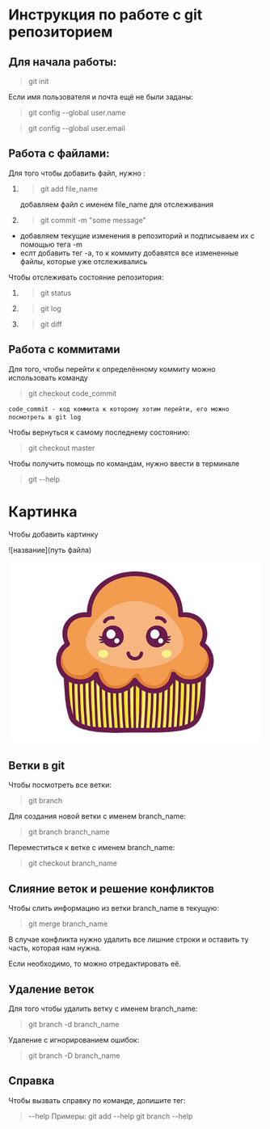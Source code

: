 # Инструкция по работе с git репозиторием

## Для начала работы:
> git init

Если имя пользователя и почта ещё не были заданы:

  >  git config --global user.name

  >  git config --global user.email

## Работа с файлами:

Для того чтобы добавить файл, нужно :
1. > git add file_name
 
   добавляем файл с именем file_name для отслеживания
2. > git commit -m "some message"  

 * добавляем текущие изменения в репозиторий и подписываем их с помощью тега -m
 * еслт добавить тег -a, то к коммиту добавятся все измененные файлы, которые уже отслеживались

Чтобы отслеживать состояние репозитория:

  1. > git status
  2. > git log
  3. > git diff

## Работа с коммитами
   Для того, чтобы перейти к определённому коммиту можно использовать команду

  >  git checkout code_commit
    
    code_commit - код коммита к которому хотим перейти, его можно посмотреть в git log

Чтобы вернуться к самому последнему состоянию:

   > git checkout master 

Чтобы получить помощь по командам, нужно ввести в терминале 

   > git --help    

# Картинка

Чтобы добавить картинку

![название](путь файла)

![pic](pic.jpg)



## Ветки в git

Чтобы посмотреть все ветки:
 > git branch

 Для создания новой ветки с именем branch_name:

 > git branch branch_name

 Переместиться к ветке с именем branch_name:

 > git checkout branch_name

 ## Слияние веток и решение конфликтов

 Чтобы слить информацию из ветки branch_name в текущую:

 > git merge branch_name

В случае конфликта нужно удалить все лишние строки и оставить ту часть, которая нам нужна.

Если необходимо, то можно отредактировать её.

 ## Удаление веток

 Для того чтобы удалить ветку с именем branch_name:

 > git branch -d branch_name

 Удаление с игнорированием ошибок:

 > git branch -D branch_name


## Справка

Чтобы вызвать справку по команде, допишите тег:
> --help
Примеры:
> git add --help
> git branch --help